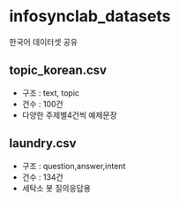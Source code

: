 # infosynclab_datasets
한국어 데이터셋 공유

## topic_korean.csv
* 구조 : text, topic 
* 건수 : 100건
* 다양한 주제별4건씩 예제문장

## laundry.csv
* 구조 : question,answer,intent
* 건수 : 134건
* 세탁소 봇 질의응답용
